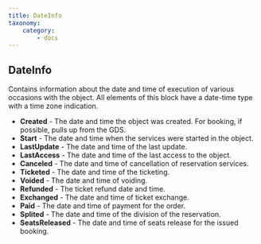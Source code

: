 ```yaml
---
title: DateInfo
taxonomy:
    category:
        - docs
---
```


DateInfo
--------

Contains information about the date and time of execution of various occasions with the object. All elements of this block have a date-time type with a time zone indication.

-   **Created** - The date and time the object was created. For booking, if possible, pulls up from the GDS.
-   **Start** - The date and time when the services were started in the object.
-   **LastUpdate** - The date  and time of the last update.
-   **LastAccess** - The date and time of the last access to the object.
-   **Canceled** - The date and time of cancellation of reservation services.
-   **Ticketed** - The date  and time of the ticketing.
-   **Voided** - The date  and time of voiding.
-   **Refunded** - The ticket refund date and time.
-   **Exchanged** - The date  and time of ticket exchange.
-   **Paid** - The date and time of payment for the order.
-   **Splited** - The date and time of the division of the reservation.
-   **SeatsReleased** - The date and time of  seats release for the issued booking.